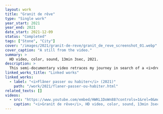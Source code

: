 ```yaml
---
layout: work
title: "Granit de rêve"
type: "Single work"
year_start: 2021
year_end: 2021
date_start: 2021-12-09
status: "Completed"
tags: ["Stone", "City"]
cover: "/images/2021/granit-de-reve/granit_de_reve_screenshot_01.webp"
cover_caption: "A still from the video."
summary: >
  HD video, color, sound, 13min 3sec, 2021.
description: >
  This semi-documentary video retraces my journey in search of a <i>dream granite</i> along the Hérault River in 2021, as part of an exhibition in Le Vigan. To do so, I followed the river upstream to its source in the heart of the Aigoual massif. During this process, the camera captured natural landscapes, the various types of granite I encountered, as well as other details in the riverside scenery, such as fragments of artifacts left behind by floods or riverside villages undergoing urbanization. Each granite stone collected during this journey was photographed and processed through a GAN algorithm.
linked_works_title: "Linked works"   
linked_works:
  - label: "<i>Flâner passer ou habiter</i> (2021)"
    path: "/work/2021/flaner-passer-ou-habiter.html"
related_texts: []
videos:
  - src: "https://www.youtube.com/embed/HWKL1DoWn88?controls=1&rel=0&modestbranding=1&playsinline=1"
    caption: "<i>Granit de rêve</i>, HD video, color, sound, 13min 3sec, 2021."
---
```

